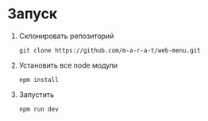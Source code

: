 # Запуск

1. Склонировать репозиторий
   ```
   git clone https://github.com/m-a-r-a-t/web-menu.git
   ```
2. Установить все node модули
   ```
   npm install
   ```
3. Запустить
   ```
   npm run dev
   ```

